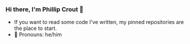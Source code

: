 ### Hi there, I'm Phillip Crout 👋

- If you want to read some code I've written, my pinned repositories are the place to start.
- 💬 Pronouns: he/him

<!-- ![GitHub stats](https://github-readme-stats.vercel.app/api?username=pc494&count_private=true&show_icons=true&theme=rose_pine&hide_title=true) -->
